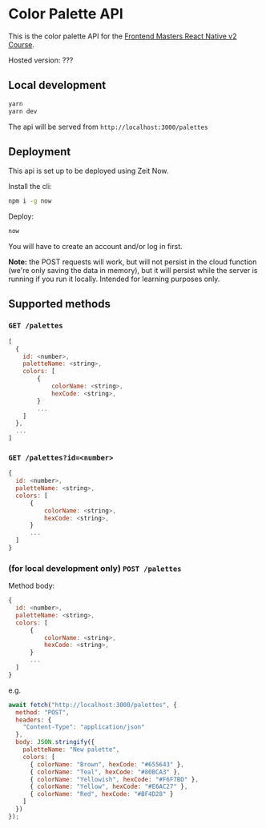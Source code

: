 # Color Palette API

This is the color palette API for the [Frontend Masters React Native v2 Course](https://github.com/adasilvapdev/React-Native-FrontEnd-Masters-Practices).

Hosted version: ???

## Local development

```sh
yarn
yarn dev
```

The api will be served from `http://localhost:3000/palettes`

## Deployment

This api is set up to be deployed using Zeit Now.

Install the cli:

```sh
npm i -g now
```

Deploy:

```sh
now
```

You will have to create an account and/or log in first.

**Note:** the POST requests will work, but will not persist in the cloud function (we're only saving the data in memory), but it will persist while the server is running if you run it locally. Intended for learning purposes only.

## Supported methods

### `GET /palettes`

```js
[
  {
    id: <number>,
    paletteName: <string>,
    colors: [
        {
            colorName: <string>,
            hexCode: <string>,
        }
        ...
    ]
  },
  ...
]
```

### `GET /palettes?id=<number>`

```js
{
  id: <number>,
  paletteName: <string>,
  colors: [
      {
          colorName: <string>,
          hexCode: <string>,
      }
      ...
  ]
}
```

### (for local development only) `POST /palettes`

Method body:

```js
{
  id: <number>,
  paletteName: <string>,
  colors: [
      {
          colorName: <string>,
          hexCode: <string>,
      }
      ...
  ]
}
```

e.g.

```js
await fetch("http://localhost:3000/palettes", {
  method: "POST",
  headers: {
    "Content-Type": "application/json"
  },
  body: JSON.stringify({
    paletteName: "New palette",
    colors: [
      { colorName: "Brown", hexCode: "#655643" },
      { colorName: "Teal", hexCode: "#80BCA3" },
      { colorName: "Yellowish", hexCode: "#F6F7BD" },
      { colorName: "Yellow", hexCode: "#E6AC27" },
      { colorName: "Red", hexCode: "#BF4D28" }
    ]
  })
});
```
